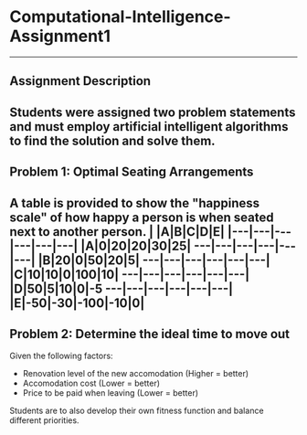 # Computational-Intelligence-Assignment1
***
## Assignment Description

Students were assigned two problem statements and must employ artificial intelligent algorithms to find the solution and solve them.
---
## Problem 1: Optimal Seating Arrangements
A table is provided to show the "happiness scale" of how happy a person is when seated next to another person.
| |A|B|C|D|E|
|---|---|---|---|---|---|
|A|0|20|20|30|25|
---|---|---|---|---|---|
|B|20|0|50|20|5|
---|---|---|---|---|---|
|C|10|10|0|100|10|
---|---|---|---|---|---|
|D|50|5|10|0|-5
---|---|---|---|---|---|
|E|-50|-30|-100|-10|0|
---
## Problem 2: Determine the ideal time to move out
Given the following factors:
* Renovation level of the new accomodation (Higher = better)
* Accomodation cost (Lower = better)
* Price to be paid when leaving (Lower = better)

Students are to also develop their own fitness function and balance different priorities.
